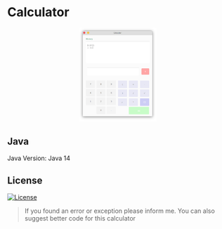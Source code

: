 # Calculator

<center>
  <img src="https://raw.githubusercontent.com/Jervx/Calculator/master/Calculator.png" width="35%">
</center>

## Java
Java Version: Java 14

## License
[![License](https://img.shields.io/github/license/jervx/Calculator)](http://badges.mit-license.org)


> If you found an error or exception please inform me. You can also suggest better code for this calculator</p>
